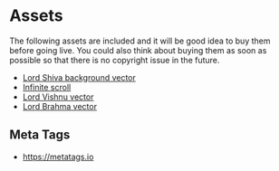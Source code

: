 # Assets

The following assets are included and it will be good
idea to buy them before going live. You could also
think about buying them as soon as possible so that
there is no copyright issue in the future.

- [Lord Shiva background vector](https://www.dreamstime.com/stock-illustration-shiva-maha-shivaratri-lord-lotus-position-sacred-hindu-traditional-symbols-trishul-sound-om-ritual-drum-damaru-image67454869)
- [Infinite scroll](https://infinite-scroll.com)
- [Lord Vishnu vector](https://vecras.com/products/shri-vishnu-vector-illustration)
- [Lord Brahma vector](https://www.istockphoto.com/vector/illustration-of-hindu-god-brahma-gm939164468-256797593)


## Meta Tags

- <https://metatags.io>